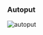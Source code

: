 ### Autoput

![autoput](http://upload.wikimedia.org/wikipedia/commons/thumb/5/50/The_corridor_E70_near_Sremska_Mitrovica.jpg/800px-The_corridor_E70_near_Sremska_Mitrovica.jpg)